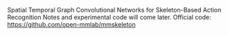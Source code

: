 Spatial Temporal Graph Convolutional Networks for Skeleton-Based Action Recognition 
Notes and experimental code will come later.
Official code:
https://github.com/open-mmlab/mmskeleton

